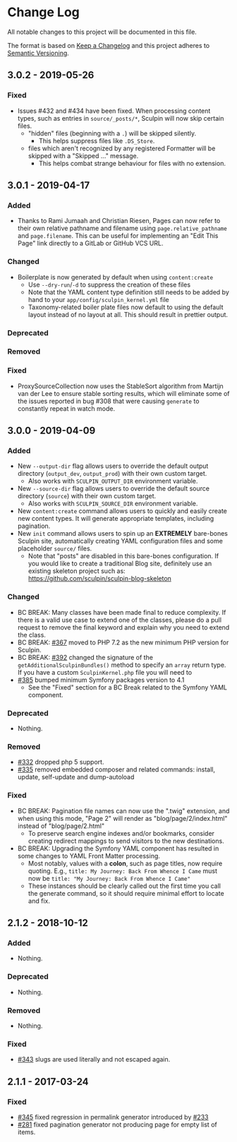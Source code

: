 # Change Log

All notable changes to this project will be documented in this file.

The format is based on [Keep a Changelog](http://keepachangelog.com/)
and this project adheres to [Semantic Versioning](http://semver.org/).

## 3.0.2 - 2019-05-26

### Fixed

* Issues #432 and #434 have been fixed. When processing content types,
  such as entries in `source/_posts/*`, Sculpin will now skip certain
  files.
  * "hidden" files (beginning with a `.`) will be skipped silently.
    * This helps suppress files like `.DS_Store`.
  * files which aren't recognized by any registered Formatter will be
    skipped with a "Skipped ..." message.
    * This helps combat strange behaviour for files with no extension.

## 3.0.1 - 2019-04-17

### Added

* Thanks to Rami Jumaah and Christian Riesen, Pages can now refer to
  their own relative pathname and filename using `page.relative_pathname`
  and `page.filename`. This can be useful for implementing an "Edit This
  Page" link directly to a GitLab or GitHub VCS URL.

### Changed

* Boilerplate is now generated by default when using `content:create`
  * Use `--dry-run`/`-d` to suppress the creation of these files
  * Note that the YAML content type definition still needs to be added
    by hand to your `app/config/sculpin_kernel.yml` file
  * Taxonomy-related boiler plate files now default to using the default
    layout instead of no layout at all. This should result in prettier
    output.

### Deprecated
### Removed
### Fixed

* ProxySourceCollection now uses the StableSort algorithm from Martijn
  van der Lee to ensure stable sorting results, which will eliminate
  some of the issues reported in bug #308 that were causing `generate`
  to constantly repeat in watch mode.

## 3.0.0 - 2019-04-09

### Added

- New `--output-dir` flag allows users to override the default output
  directory (`output_dev`, `output_prod`) with their own custom target.
  - Also works with `SCULPIN_OUTPUT_DIR` environment variable.
- New `--source-dir` flag allows users to override the default source
  directory (`source`) with their own custom target.
  - Also works with `SCULPIN_SOURCE_DIR` environment variable.
- New `content:create` command allows users to quickly and easily create
  new content types. It will generate appropriate templates, including
  pagination.
- New `init` command allows users to spin up an **EXTREMELY** bare-bones
  Sculpin site, automatically creating YAML configuration files and some
  placeholder `source/` files.
  - Note that "posts" are disabled in this bare-bones configuration. If
    you would like to create a traditional Blog site, definitely use an
    existing skeleton project such as:
    https://github.com/sculpin/sculpin-blog-skeleton

### Changed

- BC BREAK: Many classes have been made final to reduce complexity. If there
  is a valid use case to extend one of the classes, please do a pull request
  to remove the final keyword and explain why you need to extend the class.
- BC BREAK: [#367](https://github.com/sculpin/sculpin/pull/367) moved to
  PHP 7.2 as the new minimum PHP version for Sculpin.
- BC BREAK: [#392](https://github.com/sculpin/sculpin/pull/392) changed
  the signature of the `getAdditionalSculpinBundles()` method to specify
  an `array` return type. If you have a custom `SculpinKernel.php` file
  you will need to
- [#385](https://github.com/sculpin/sculpin/pull/385) bumped minimum
  Symfony packages version to 4.1
  - See the "Fixed" section for a BC Break related to the Symfony YAML
    component.

### Deprecated

- Nothing.

### Removed

- [#332](https://github.com/sculpin/sculpin/pull/332) dropped php 5 support.
- [#335](https://github.com/sculpin/sculpin/pull/335) removed embedded composer
  and related commands: install, update, self-update and dump-autoload

### Fixed

- BC BREAK: Pagination file names can now use the ".twig" extension, and
  when using this mode, "Page 2" will render as "blog/page/2/index.html"
  instead of "blog/page/2.html"
  - To preserve search engine indexes and/or bookmarks, consider
    creating redirect mappings to send visitors to the new destinations.
- BC BREAK: Upgrading the Symfony YAML component has resulted in some
  changes to YAML Front Matter processing.
  - Most notably, values with a **colon**, such as page titles, now
    require quoting. E.g., `title: My Journey: Back From Whence I Came`
    must now be `title: "My Journey: Back From Whence I Came"`
  - These instances should be clearly called out the first time you
    call the generate command, so it should require minimal effort to
    locate and fix.

## 2.1.2 - 2018-10-12

### Added

- Nothing.

### Deprecated

- Nothing.

### Removed

- Nothing.

### Fixed

- [#343](https://github.com/sculpin/sculpin/pull/343) slugs are used literally
  and not escaped again.

## 2.1.1 - 2017-03-24

### Fixed

- [#345](https://github.com/sculpin/sculpin/pull/345) fixed regression in permalink
 generator introduced by [#233](https://github.com/sculpin/sculpin/pull/233)
- [#281](https://github.com/sculpin/sculpin/pull/281) fixed pagination generator
  not producing page for empty list of items.
